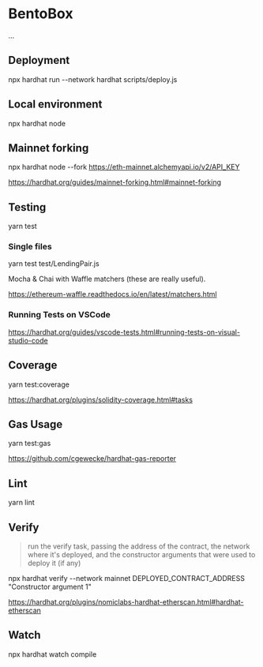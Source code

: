 # BentoBox

...

## Deployment

npx hardhat run --network hardhat scripts/deploy.js

## Local environment

npx hardhat node

## Mainnet forking

npx hardhat node --fork https://eth-mainnet.alchemyapi.io/v2/API_KEY

https://hardhat.org/guides/mainnet-forking.html#mainnet-forking

## Testing

yarn test

### Single files

yarn test test/LendingPair.js

Mocha & Chai with Waffle matchers (these are really useful).

https://ethereum-waffle.readthedocs.io/en/latest/matchers.html

### Running Tests on VSCode

https://hardhat.org/guides/vscode-tests.html#running-tests-on-visual-studio-code

## Coverage

yarn test:coverage

https://hardhat.org/plugins/solidity-coverage.html#tasks

## Gas Usage

yarn test:gas

https://github.com/cgewecke/hardhat-gas-reporter

## Lint

yarn lint

## Verify

> run the verify task, passing the address of the contract, the network where it's deployed, and the constructor arguments that were used to deploy it (if any)

npx hardhat verify --network mainnet DEPLOYED_CONTRACT_ADDRESS "Constructor argument 1"

https://hardhat.org/plugins/nomiclabs-hardhat-etherscan.html#hardhat-etherscan

## Watch

npx hardhat watch compile
